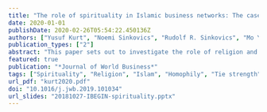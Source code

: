 ```yaml
---
title: "The role of spirituality in Islamic business networks: The case of internationalizing Turkish SMEs"
date: 2020-01-01
publishDate: 2020-02-26T05:54:22.450136Z
authors: ["Yusuf Kurt", "Noemi Sinkovics", "Rudolf R. Sinkovics", "Mo Yamin"]
publication_types: ["2"]
abstract: "This paper sets out to investigate the role of religion and spirituality in a business network context, with an empirical focus on the international business development of Turkish SMEs. By drawing on the concept of homophily and tie strength, we argue that, while religion can act as a bridge and thus create a multitude of weak ties within a business network, spirituality can deepen these ties and make them stronger through increased emotional intensity, intimacy and reciprocal service. The data were collected from participants in two Islamic business associations in Turkey. The results suggest that spirituality indeed drives members’ commitment to the network and the presence of spirituality has a distinctive effect on members’ contributions to and demands on the network. More specifically, members who treat their network membership as an extension of their spiritual practice tend to mainly benefit from intangible resources, while members who view their shared religion as an entry point into the network seem to benefit from both tangible and intangible network resources. The findings have several theoretical and practical implications, including the introduction of the spirituality concept into the discussion of homophily and tie strength in business networks, and the role of home networks in the internationalization of SMEs."
featured: true
publication: "*Journal of World Business*"
tags: ["Spirituality", "Religion", "Islam", "Homophily", "Tie strength", "Business networks", "Business associations", "Internationalization", "SMEs"]
url_pdf: "kurt2020.pdf"
doi: "10.1016/j.jwb.2019.101034"
url_slides: "20181027-IBEGIN-spirituality.pptx"
---
```

